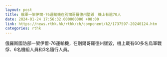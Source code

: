 ```yaml
---
layout: post
title: 俄軍一架伊爾-76運輸機在別爾哥羅德州墜毀　機上有逾70人
date: 2024-01-24 17:56:32.000000000 +08:00
link: https://news.rthk.hk/rthk/ch/component/k2/1737597-20240124.htm
categories: rthk
---
```


俄羅斯國防部一架伊爾-76運輸機，在別爾哥羅德州墜毀，機上載有60多名烏軍戰俘、6名機組人員和3名隨行人員。
